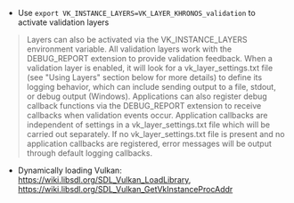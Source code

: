 * Use `export VK_INSTANCE_LAYERS=VK_LAYER_KHRONOS_validation` to activate validation layers

> Layers can also be activated via the VK_INSTANCE_LAYERS environment variable.
> All validation layers work with the DEBUG_REPORT extension to provide validation feedback. When a validation layer is enabled, it will look for a vk_layer_settings.txt file (see "Using Layers" section below for more details) to define its logging behavior, which can include sending output to a file, stdout, or debug output (Windows). Applications can also register debug callback functions via the DEBUG_REPORT extension to receive callbacks when validation events occur. Application callbacks are independent of settings in a vk_layer_settings.txt file which will be carried out separately. If no vk_layer_settings.txt file is present and no application callbacks are registered, error messages will be output through default logging callbacks.

* Dynamically loading Vulkan: https://wiki.libsdl.org/SDL_Vulkan_LoadLibrary, https://wiki.libsdl.org/SDL_Vulkan_GetVkInstanceProcAddr
